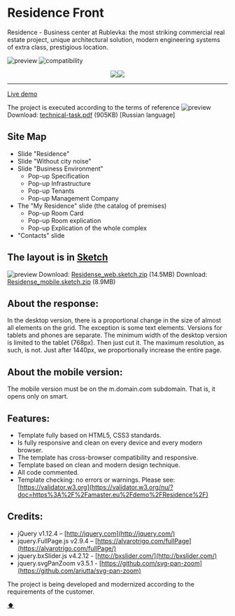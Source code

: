 # <a name='top'>Residence Front</a>

Residence - Business center at Rublevka: the most striking commercial real estate project, unique architectural solution, modern engineering systems of extra class, prestigious location.

![preview](https://amaster.eu/demo/Residence/img/intro.jpg)
![compatibility](https://amaster.eu/demo/img/compatible-3.jpg)

<p align="center">
  <a href="https://github.com/Amaster-eu/Residence"><img src="https://amaster.eu/demo/img/en-language-active.png" /></a><a href="https://github.com/Amaster-eu/Residence/blob/master/README_RU.md#top"><img src="https://amaster.eu/demo/img/ru-language-inactive.png" /></a>
</p>

---

[Live demo](https://amaster.eu/demo/Residence/)

The project is executed according to the terms of reference
![preview](https://amaster.eu/demo/Residence/img/tt-pdf.jpg)
Download: [technical-task.pdf](https://amaster.eu/demo/Residence/pdf/technical-task.pdf) (905KB) [Russian language]

## Site Map
- Slide "Residence"
- Slide "Without city noise"
- Slide "Business Environment"
  - Pop-up Specification
  - Pop-up Infrastructure
  - Pop-up Tenants
  - Pop-up Management Company
- The "My Residence" slide (the catalog of premises)
  - Pop-up Room Card
  - Pop-up Room explication
  - Pop-up Explication of the whole complex
- "Contacts" slide

## The layout is in [Sketch](https://www.sketchapp.com/)
![preview](https://amaster.eu/demo/Residence/img/tt-sketch.jpg)
Download: [Residense_web.sketch.zip](https://amaster.eu/demo/Residence/sketch/Residense_web.sketch.zip) (14.5MB)
Download: [Residense_mobile.sketch.zip](https://amaster.eu/demo/Residence/sketch/Residense_mobile.sketch.zip) (8.9MB)

## About the response:
In the desktop version, there is a proportional change in the size of almost all elements on the grid. The exception is some text elements. Versions for tablets and phones are separate. The minimum width of the desktop version is limited to the tablet (768px). Then just cut it. The maximum resolution, as such, is not. Just after 1440px, we proportionally increase the entire page.

## About the mobile version:
The mobile version must be on the m.domain.com subdomain. That is, it opens only on smart.

## Features:
- Template fully based on HTML5, CSS3 standards. 
- Is fully responsive and clean on every device and every modern browser. 
- The template has cross-browser compatibility and responsive. 
- Template based on clean and modern design technique. 
- All code commented. 
- Template checking: no errors or warnings. Please see: [https://validator.w3.org](https://validator.w3.org/nu/?doc=https%3A%2F%2Famaster.eu%2Fdemo%2FResidence%2F)

## Credits:
- jQuery v1.12.4 – [http://jquery.com](http://jquery.com/) 
- jquery.FullPage.js v2.9.4 – [https://alvarotrigo.com/fullPage](https://alvarotrigo.com/fullPage/)
- jquery.bxSlider.js v4.2.12 - [http://bxslider.com/](http://bxslider.com/)
- jquery.svgPanZoom v3.5.1 - [https://github.com/svg-pan-zoom](https://github.com/ariutta/svg-pan-zoom)

The project is being developed and modernized according to the requirements of the customer.

**[⬆](#top)**

